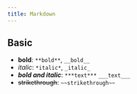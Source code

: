 ```yaml
---
title: Markdown
---
```


## Basic

- **bold**: `**bold**`, `__bold__`
- *italic*: `*italic*`, `_italic_`
- ***bold and italic***: `***text***` `___text___`
- ~~strikethrough~~: `~~strikethrough~~`
